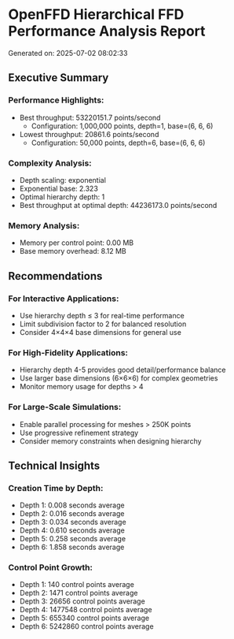 # OpenFFD Hierarchical FFD Performance Analysis Report
Generated on: 2025-07-02 08:02:33
## Executive Summary
### Performance Highlights:
- Best throughput: 53220151.7 points/second
  - Configuration: 1,000,000 points, depth=1, base=(6, 6, 6)
- Lowest throughput: 20861.6 points/second
  - Configuration: 50,000 points, depth=6, base=(6, 6, 6)

### Complexity Analysis:
- Depth scaling: exponential
- Exponential base: 2.323
- Optimal hierarchy depth: 1
- Best throughput at optimal depth: 44236173.0 points/second

### Memory Analysis:
- Memory per control point: 0.00 MB
- Base memory overhead: 8.12 MB

## Recommendations
### For Interactive Applications:
- Use hierarchy depth ≤ 3 for real-time performance
- Limit subdivision factor to 2 for balanced resolution
- Consider 4×4×4 base dimensions for general use
### For High-Fidelity Applications:
- Hierarchy depth 4-5 provides good detail/performance balance
- Use larger base dimensions (6×6×6) for complex geometries
- Monitor memory usage for depths > 4
### For Large-Scale Simulations:
- Enable parallel processing for meshes > 250K points
- Use progressive refinement strategy
- Consider memory constraints when designing hierarchy

## Technical Insights
### Creation Time by Depth:
- Depth 1: 0.008 seconds average
- Depth 2: 0.016 seconds average
- Depth 3: 0.034 seconds average
- Depth 4: 0.610 seconds average
- Depth 5: 0.258 seconds average
- Depth 6: 1.858 seconds average

### Control Point Growth:
- Depth 1: 140 control points average
- Depth 2: 1471 control points average
- Depth 3: 26656 control points average
- Depth 4: 1477548 control points average
- Depth 5: 655340 control points average
- Depth 6: 5242860 control points average
